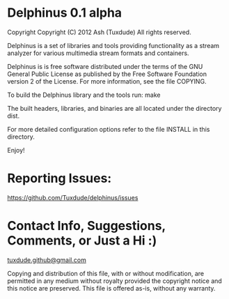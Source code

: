 Delphinus 0.1 alpha
===================

Copyright Copyright (C) 2012 Ash (Tuxdude)
All rights reserved.

Delphinus is a set of libraries and tools providing functionality as a stream
analyzer for various multimedia stream formats and containers.

Delphinus is is free software distributed under the terms of the GNU General
Public License as published by the Free Software Foundation version 2 of the
License. For more information, see the file COPYING.

To build the Delphinus library and the tools run:
make

The built headers, libraries, and binaries are all located under the directory
dist.

For more detailed configuration options refer to the file INSTALL in this
directory.

Enjoy!


Reporting Issues:
=================
https://github.com/Tuxdude/delphinus/issues


Contact Info, Suggestions, Comments, or Just a Hi :)
====================================================
tuxdude.github@gmail.com


Copying and distribution of this file, with or without modification,
are permitted in any medium without royalty provided the copyright
notice and this notice are preserved.  This file is offered as-is,
without any warranty.

